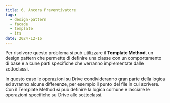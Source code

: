 ```yaml
---
title: 6. Ancora Preventivatore
tags:
  - design-pattern
  - facade
  - template
  - its
date: 2024-12-16
---
```


Per risolvere questo problema si può utilizzare il **Template Method**, un design pattern che permette di definire una classe con un comportamento di base e alcune parti specifiche che verranno implementate dalle sottoclassi.

In questo caso le operazioni su Drive condivideranno gran parte della logica ed avranno alcune differenze, per esempio il punto del file in cui scrivere. Con il Template Method si può definire la logica comune e lasciare le operazioni specifiche su Drive alle sottoclassi.
